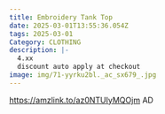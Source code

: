 ```yaml
---
title: Embroidery Tank Top
date: 2025-03-01T13:55:36.054Z
tags: 2025-03-01
Category: CLOTHING
description: |-
  4.xx
  discount auto apply at checkout
image: img/71-yyrku2bl._ac_sx679_.jpg
---
```

https://amzlink.to/az0NTUIyMQOjm AD